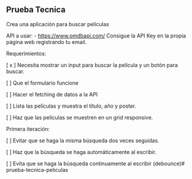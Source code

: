 ## Prueba Tecnica

Crea una aplicación para buscar películas

API a usar: - https://www.omdbapi.com/
Consigue la API Key en la propia página web registrando tu email.

Requerimientos:

[ x ] Necesita mostrar un input para buscar la película y un botón para buscar.

[ ] Que el formulario funcione

[ ] Hacer el fetching de datos a la API

[ ] Lista las películas y muestra el título, año y poster.

[ ] Haz que las películas se muestren en un grid responsive.


Primera iteración:

[ ] Evitar que se haga la misma búsqueda dos veces seguidas.

[ ] Haz que la búsqueda se haga automáticamente al escribir.

[ ] Evita que se haga la búsqueda continuamente al escribir (debounce)# prueba-tecnica-peliculas
